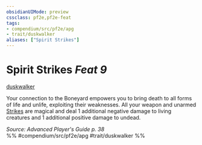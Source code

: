 ```yaml
---
obsidianUIMode: preview
cssclass: pf2e,pf2e-feat
tags:
- compendium/src/pf2e/apg
- trait/duskwalker
aliases: ["Spirit Strikes"]
---
```

# Spirit Strikes  *Feat 9*  
[duskwalker](../../rules/traits/duskwalker-apg.md)  


Your connection to the Boneyard empowers you to bring death to all forms of life and unlife, exploiting their weaknesses. All your weapon and unarmed [Strikes](../../rules/actions/strike.md) are magical and deal 1 additional negative damage to living creatures and 1 additional positive damage to undead.

*Source: Advanced Player's Guide p. 38*  
%% #compendium/src/pf2e/apg #trait/duskwalker %%